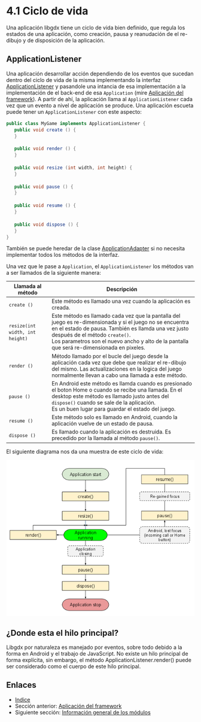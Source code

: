 # 4.1 Ciclo de vida

Una aplicación libgdx tiene un ciclo de vida bien definido, que regula los estados de una aplicación, como creación, pausa y reanudación de el re-dibujo y de disposición de la aplicación.

## ApplicationListener

Una aplicación desarrollar acción dependiendo de los eventos que sucedan dentro del ciclo de vida de la misma implementando la interfaz [ApplicationListener](http://libgdx.badlogicgames.com/nightlies/docs/api/com/badlogic/gdx/ApplicationListener.html) y pasandole una intancia de esa implementación a la implementación de el back-end de esa `Application` (mire [Aplicación del framework](04.0.md)).
A partir de ahí, la aplicación llama al `ApplicationListener` cada vez que un evento a nivel de aplicación se produce. Una aplicación escueta puede tener un `ApplicationListener` con este aspecto: 

```java
public class MyGame implements ApplicationListener {
   public void create () {
   }

   public void render () {        
   }

   public void resize (int width, int height) { 
   }

   public void pause () { 
   }

   public void resume () {
   }

   public void dispose () { 
   }
}
```

También se puede heredar de la clase [ApplicationAdapter](http://libgdx.badlogicgames.com/nightlies/docs/api/com/badlogic/gdx/ApplicationAdapter.html) si no necesita implementar todos los métodos de la interfaz.

Una vez que le pase a `Application`, el `ApplicationListener` los métodos van a ser llamados de la siguiente manera:

| Llamada al método | Descripción |
| ---------------- | ----------- |
| `create ()` | Este método es llamado una vez cuando la aplicación es creada.|
| `resize(int width, int height)` | Este método es llamado cada vez que la pantalla del juego es re-dimensionada y si el juego no se encuentra en el estado de pausa. También es llamda una vez justo después de el método `create()`.<br/> Los parametros son el nuevo ancho y alto de la pantalla que será re-dimensionada en pixeles.|
| `render ()` | Método llamado por el bucle del juego desde la aplicación cada vez que debe que realizar el re-dibujo del mismo. Las actualizaciones en la logica del juego normalmente llevan a cabo una llamada a este método.|
| `pause ()` | En Android este método es llamda cuando es presionado el boton Home o cuando se recibe una llamada. En el desktop este método es llamado justo antes del `dispose()` cuando se sale de la aplicación.<br/> Es un buen lugar para guardar el estado del juego.|
| `resume ()` | Este método solo es llamado en Android, cuando la aplicación vuelve de un estado de pausa.|
| `dispose ()` | Es llamado cuando la aplicación es destruida. Es precedido por la llamada al método `pause()`.|
 
El siguiente diagrama nos da una muestra de este ciclo de vida:

![lifecycle](./eBook/images/aplicacionframework/ciclovida.png)

## ¿Donde esta el hilo principal?

Libgdx por naturaleza es manejado por eventos, sobre todo debido a la forma en Android y el trabajo de JavaScript. No existe un hilo principal de forma explícita, sin embargo, el método ApplicationListener.render() puede ser considerado como el cuerpo de este hilo principal. 

## Enlaces

- [Indice](preface.md)
- Sección anterior: [Aplicación del framework](04.0.md)
- Siguiente sección: [Información general de los módulos](04.2.md)
